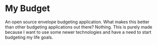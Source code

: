 # My Budget

An open source envelope budgeting application. What makes this better than other budgeting applications out there? Nothing. This is purely made because I want to use some newer technologies and have a need to start budgeting my life goals.
